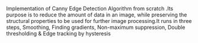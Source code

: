 Implementation of Canny Edge Detection Algorithm from scratch .Its purpose is to reduce the amount of data in an image, while preserving the structural properties to be used for further image processing.It runs in three steps, Smoothing, Finding gradients, Non-maximum suppression, Double thresholding & Edge tracking by hysteresis
